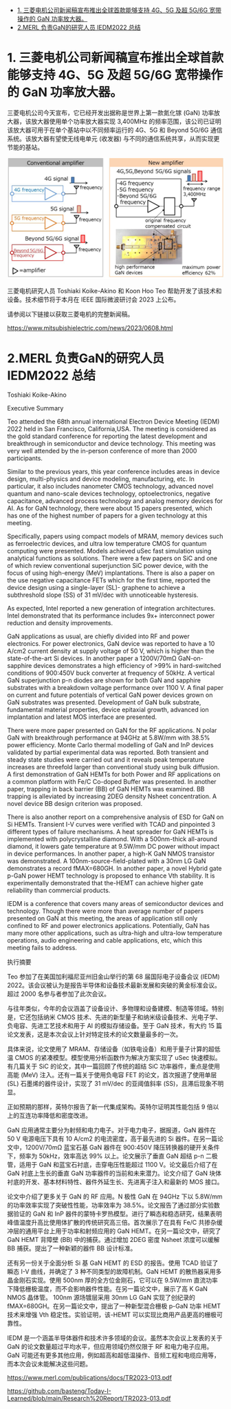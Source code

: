 - [1. 三菱电机公司新闻稿宣布推出全球首款能够支持 4G、5G 及超 5G/6G 宽带操作的 GaN 功率放大器。](#1-三菱电机公司新闻稿宣布推出全球首款能够支持-4g5g-及超-5g6g-宽带操作的-gan-功率放大器)
- [2.MERL 负责GaN的研究人员 IEDM2022 总结](#2merl-负责gan的研究人员-iedm2022-总结)

<div STYLE="page-break-after: always;"></div>

# 1. 三菱电机公司新闻稿宣布推出全球首款能够支持 4G、5G 及超 5G/6G 宽带操作的 GaN 功率放大器。

三菱电机公司今天宣布，它已经开发出据称是世界上第一款氮化镓 (GaN) 功率放大器，该放大器使用单个功率放大器实现 3,400MHz 的频率范围，该公司已证明该放大器可用于在单个基站中以不同频率运行的 4G、5G 和 Beyond 5G/6G 通信系统。该放大器有望使无线电单元 (收发器) 与不同的通信系统共享，从而实现更节能的基站。

![PA](/picture/PA1.jpg)

三菱电机研究人员 Toshiaki Koike-Akino 和 Koon Hoo Teo 帮助开发了该技术和设备。技术细节将于本月在 IEEE 国际微波研讨会 2023 上公布。

请参阅以下链接以获取三菱电机的完整新闻稿。

<https://www.mitsubishielectric.com/news/2023/0608.html>

# 2.MERL 负责GaN的研究人员 IEDM2022 总结
Toshiaki Koike-Akino

Executive Summary

Teo attended the 68th annual international Electron Device Meeting (IEDM) 2022 held in San Francisco, California,USA. The meeting is considered as the gold standard conference for reporting the latest development and breakthrough in semiconductor and device technology. This meeting was very well attended by the in-person conference of more than 2000 participants.

Similar to the previous years, this year conference includes areas in device design, multi-physics and device modeling, manufacturing, etc. In particular, it also includes nanometer CMOS technology, advanced novel quantum and nano-scale devices technology, optoelectronics, negative capacitance, advanced process technology and analog memory devices for AI. As for GaN technology, there were about 15 papers presented, which has one of the highest number of papers for a given technology at this meeting.

Specifically, papers using compact models of MRAM, memory devices such as ferroelectric devices, and ultra low temperature CMOS for quantum computing were presented. Models achieved uSec fast simulation using analytical functions as solutions. There were a few papers on SiC and one of which review conventional superjunction SiC power device, with the focus of using high-energy (MeV) implantations. There is also a paper on the use negative capacitance FETs which for the first time, reported the device design using a single-layer (SL)- graphene to achieve a subthreshold slope (SS) of 31 mV/dec with unnoticeable hysteresis.

As expected, Intel reported a new generation of integration architectures. Intel demonstrated that its performance includes 9x+ interconnect power reduction and density improvements.

GaN applications as usual, are chiefly divided into RF and power electronics. For power electronics, GaN device was reported to have a 10 A/cm2 current density at supply voltage of 50 V, which is higher than the state-of-the-art
Si devices. In another paper a 1200V/70mΩ GaN-on-sapphire devices demonstrates a high efficiency of >99% in hard-switched conditions of 900:450V buck converter at frequency of 50kHz. A vertical GaN superjunction p-n diodes are shown for both GaN and sapphire substrates with a breakdown voltage performance over 1100 V. A final paper on current and future potentials of vertical GaN power devices grown on GaN substrates was presented. Development of GaN bulk substrate, fundamental material properties, device epitaxial growth, advanced ion implantation and latest MOS interface are presented. 

There were more paper presented on GaN for the RF applications. N polar GaN with breakthrough performance at 94GHz at 5.8W/mm with 38.5% power efficiency. Monte Carlo thermal modelling of GaN and InP devices validated by partial experimental data was reported. Both transient and steady state studies were carried out and it reveals peak temperature increases are threefold larger than conventional study using bulk diffusion. A first demonstration of GaN HEMTs for both Power and RF applications on a common platform with Fe/C Co-doped Buffer was presented. In another paper, trapping in back barrier (BB) of GaN HEMTs was examined. BB trapping is alleviated by increasing 2DEG density Nsheet concentration. A novel device BB design criterion was proposed.

There is also another report on a comprehensive analysis of ESD for GaN on Si HEMTs. Transient I-V curves were verified with TCAD and pinpointed 3 different types of failure mechanisms. A heat spreader for GaN HEMTs is implemented with polycrystalline diamond. With a 500nm-thick all-around diamond, it lowers gate temperature at 9.5W/mm DC power without impact in device performances. In another paper, a high-K GaN NMOS transistor was demonstrated. A 100nm-source-field-plated with a 30nm LG GaN demonstrates a record fMAX=680GH. In another paper, a novel Hybrid gate p-GaN power HEMT technology is proposed to enhance Vth stability. It is experimentally demonstrated that the-HEMT can achieve higher gate reliability than commercial products. 

IEDM is a conference that covers many areas of semiconductor devices and technology. Though there were more than average number of papers presented on GaN at this meeting, the areas of application still only confined to RF
and power electronics applications. Potentially, GaN has many more other applications, such as ultra-high and ultra-low temperature operations, audio engineering and cable applications, etc, which this meeting fails to address. 

执行摘要

Teo 参加了在美国加利福尼亚州旧金山举行的第 68 届国际电子设备会议 (IEDM) 2022。该会议被认为是报告半导体和设备技术最新发展和突破的黄金标准会议。超过 2000 名参与者参加了此次会议。

与往年类似，今年的会议涵盖了设备设计、多物理和设备建模、制造等领域。特别是，它还包括纳米 CMOS 技术、先进的新型量子和纳米级设备技术、光电子学、负电容、先进工艺技术和用于 AI 的模拟存储设备。至于 GaN 技术，有大约 15 篇论文发表，这是本次会议上针对特定技术的论文数量最多的一次。

具体来说，论文使用了 MRAM、存储设备（如铁电设备）和用于量子计算的超低温 CMOS 的紧凑模型。模型使用分析函数作为解决方案实现了 uSec 快速模拟。有几篇关于 SiC 的论文，其中一篇回顾了传统的超结 SiC 功率器件，重点是使用高能 (MeV) 注入。还有一篇关于使用负电容 FET 的论文，首次报道了使用单层 (SL) 石墨烯的器件设计，实现了 31 mV/dec 的亚阈值斜率 (SS)，且滞后现象不明显。

正如预期的那样，英特尔报告了新一代集成架构。英特尔证明其性能包括 9 倍以上的互连功率降低和密度改进。

GaN 应用通常主要分为射频和电力电子。对于电力电子，据报道，GaN 器件在 50 V 电源电压下具有 10 A/cm2 的电流密度，高于最先进的 Si 器件。在另一篇论文中，1200V/70mΩ 蓝宝石基 GaN 器件在 900:450V 降压转换器的硬开关条件下，频率为 50kHz，效率高达 99% 以上。论文展示了垂直 GaN 超结 p-n 二极管，适用于 GaN 和蓝宝石衬底，击穿电压性能超过 1100 V。论文最后介绍了在 GaN 衬底上生长的垂直 GaN 功率器件的当前和未来潜力。论文介绍了 GaN 块体衬底的开发、基本材料特性、器件外延生长、先进离子注入和最新的 MOS 接口。

论文中介绍了更多关于 GaN 的 RF 应用。N 极性 GaN 在 94GHz 下以 5.8W/mm 的功率效率实现了突破性性能，功率效率为 38.5%。论文报告了通过部分实验数据验证的 GaN 和 InP 器件的蒙特卡罗热模型。进行了瞬态和稳态研究，结果表明峰值温度升高比使用体扩散的传统研究高三倍。首次展示了在具有 Fe/C 共掺杂缓冲层的通用平台上用于功率和射频应用的 GaN HEMT。在另一篇论文中，研究了 GaN HEMT 背障壁 (BB) 中的捕获。通过增加 2DEG 密度 Nsheet 浓度可以缓解 BB 捕获。提出了一种新颖的器件 BB 设计标准。

还有另一份关于全面分析 Si 基 GaN HEMT 的 ESD 的报告。使用 TCAD 验证了瞬态 I-V 曲线，并确定了 3 种不同类型的故障机制。GaN HEMT 的散热器采用多晶金刚石实现。使用 500nm 厚的全方位金刚石，它可以在 9.5W/mm 直流功率下降低栅极温度，而不会影响器件性能。在另一篇论文中，展示了高 K GaN NMOS 晶体管。 100nm 源场镀层采用 30nm LG GaN 实现了创纪录的 fMAX=680GH。在另一篇论文中，提出了一种新型混合栅极 p-GaN 功率 HEMT 技术来增强 Vth 稳定性。实验证明，该-HEMT 可以实现比商用产品更高的栅极可靠性。

IEDM 是一个涵盖半导体器件和技术许多领域的会议。虽然本次会议上发表的关于 GaN 的论文数量超过平均水平，但应用领域仍然仅限于 RF
和电力电子应用。GaN 可能还有更多其他应用，例如超高和超低温操作、音频工程和电缆应用等，而本次会议未能解决这些问题。

<https://www.merl.com/publications/docs/TR2023-013.pdf>

<https://github.com/basteng/Today-I-Learned/blob/main/Research%20Report/TR2023-013.pdf>
